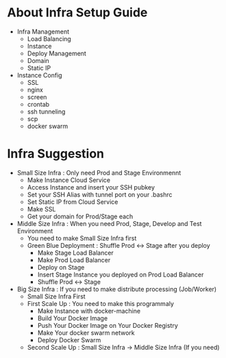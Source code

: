 # About Infra Setup Guide
- Infra Management
  - Load Balancing
  - Instance 
  - Deploy Management
  - Domain 
  - Static IP
- Instance Config
  - SSL
  - nginx
  - screen
  - crontab
  - ssh tunneling
  - scp
  - docker swarm

# Infra Suggestion
- Small Size Infra : Only need Prod and Stage Environmennt
  - Make Instance Cloud Service
  - Access Instance and insert your SSH pubkey
  - Set your SSH Alias with tunnel port on your .bashrc
  - Set Static IP from Cloud Service
  - Make SSL
  - Get your domain for Prod/Stage each
- Middle Size Infra : When you need Prod, Stage, Develop and Test Environment
  - You need to make Small Size Infra first
  - Green Blue Deployment : Shuffle Prod <-> Stage after you deploy
    - Make Stage Load Balancer
    - Make Prod Load Balancer
    - Deploy on Stage
    - Insert Stage Instance you deployed on Prod Load Balancer
    - Shuffle Prod <-> Stage
- Big Size Infra : If you need to make distribute processing (Job/Worker)
  - Small Size Infra First
  - First Scale Up : You need to make this programmaly
    - Make Instance with docker-machine
    - Build Your Docker Image
    - Push Your Docker Image on Your Docker Registry
    - Make Your docker swarm network
    - Deploy Docker Swarm
  - Second Scale Up : Small Size Infra -> Middle Size Infra (If you need)